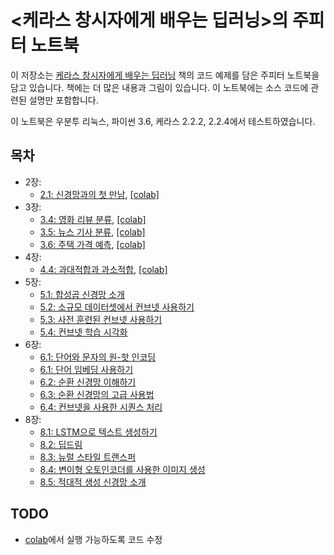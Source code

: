 # <케라스 창시자에게 배우는 딥러닝>의 주피터 노트북

이 저장소는 [케라스 창시자에게 배우는 딥러닝](https://tensorflow.blog/케라스-창시자에게-배우는-딥러닝/) 책의 코드 예제를 담은 주피터 노트북을 담고 있습니다. 책에는 더 많은 내용과 그림이 있습니다. 이 노트북에는 소스 코드에 관련된 설명만 포함합니다.

이 노트북은 우분투 리눅스, 파이썬 3.6, 케라스 2.2.2, 2.2.4에서 테스트하였습니다.

## 목차

* 2장:
    * [2.1: 신경망과의 첫 만남](http://nbviewer.jupyter.org/github/GzuPark/deep-learning-with-python-notebooks/blob/master/2.1-a-first-look-at-a-neural-network.ipynb), [[colab]](https://colab.research.google.com/github/GzuPark/deep-learning-with-python-notebooks/blob/master/2.1-a-first-look-at-a-neural-network.ipynb)
* 3장:
    * [3.4: 영화 리뷰 분류](http://nbviewer.jupyter.org/github/GzuPark/deep-learning-with-python-notebooks/blob/master/3.4-classifying-movie-reviews.ipynb), [[colab]](https://colab.research.google.com/github/GzuPark/deep-learning-with-python-notebooks/blob/master/3.4-classifying-movie-reviews.ipynb)
    * [3.5: 뉴스 기사 분류](http://nbviewer.jupyter.org/github/GzuPark/deep-learning-with-python-notebooks/blob/master/3.5-classifying-newswires.ipynb), [[colab]](https://colab.research.google.com/github/GzuPark/deep-learning-with-python-notebooks/blob/master/3.5-classifying-newswires.ipynb)
    * [3.6: 주택 가격 예측](http://nbviewer.jupyter.org/github/GzuPark/deep-learning-with-python-notebooks/blob/master/3.6-predicting-house-prices.ipynb), [[colab]](https://colab.research.google.com/github/GzuPark/deep-learning-with-python-notebooks/blob/master/3.6-predicting-house-prices.ipynb)
* 4장:
    * [4.4: 과대적합과 과소적합](http://nbviewer.jupyter.org/github/GzuPark/deep-learning-with-python-notebooks/blob/master/4.4-overfitting-and-underfitting.ipynb), [[colab]](https://colab.research.google.com/github/GzuPark/deep-learning-with-python-notebooks/blob/master/4.4-overfitting-and-underfitting.ipynb)
* 5장:
    * [5.1: 합성곱 신경망 소개](http://nbviewer.jupyter.org/github/GzuPark/deep-learning-with-python-notebooks/blob/master/5.1-introduction-to-convnets.ipynb)
    * [5.2: 소규모 데이터셋에서 컨브넷 사용하기](http://nbviewer.jupyter.org/github/GzuPark/deep-learning-with-python-notebooks/blob/master/5.2-using-convnets-with-small-datasets.ipynb)
    * [5.3: 사전 훈련된 컨브넷 사용하기](http://nbviewer.jupyter.org/github/GzuPark/deep-learning-with-python-notebooks/blob/master/5.3-using-a-pretrained-convnet.ipynb)
    * [5.4: 컨브넷 학습 시각화](http://nbviewer.jupyter.org/github/GzuPark/deep-learning-with-python-notebooks/blob/master/5.4-visualizing-what-convnets-learn.ipynb)
* 6장:
    * [6.1: 단어와 문자의 원-핫 인코딩](http://nbviewer.jupyter.org/github/GzuPark/deep-learning-with-python-notebooks/blob/master/6.1-one-hot-encoding-of-words-or-characters.ipynb)
    * [6.1: 단어 임베딩 사용하기](http://nbviewer.jupyter.org/github/GzuPark/deep-learning-with-python-notebooks/blob/master/6.1-using-word-embeddings.ipynb)
    * [6.2: 순환 신경망 이해하기](http://nbviewer.jupyter.org/github/GzuPark/deep-learning-with-python-notebooks/blob/master/6.2-understanding-recurrent-neural-networks.ipynb)
    * [6.3: 순환 신경망의 고급 사용법](http://nbviewer.jupyter.org/github/GzuPark/deep-learning-with-python-notebooks/blob/master/6.3-advanced-usage-of-recurrent-neural-networks.ipynb)
    * [6.4: 컨브넷을 사용한 시퀀스 처리](http://nbviewer.jupyter.org/github/GzuPark/deep-learning-with-python-notebooks/blob/master/6.4-sequence-processing-with-convnets.ipynb)
* 8장:
    * [8.1: LSTM으로 텍스트 생성하기](http://nbviewer.jupyter.org/github/GzuPark/deep-learning-with-python-notebooks/blob/master/8.1-text-generation-with-lstm.ipynb)
    * [8.2: 딥드림](http://nbviewer.jupyter.org/github/GzuPark/deep-learning-with-python-notebooks/blob/master/8.2-deep-dream.ipynb)
    * [8.3: 뉴럴 스타일 트랜스퍼](http://nbviewer.jupyter.org/github/GzuPark/deep-learning-with-python-notebooks/blob/master/8.3-neural-style-transfer.ipynb)
    * [8.4: 변이형 오토인코더를 사용한 이미지 생성](http://nbviewer.jupyter.org/github/GzuPark/deep-learning-with-python-notebooks/blob/master/8.4-generating-images-with-vaes.ipynb)
    * [8.5: 적대적 생성 신경망 소개](http://nbviewer.jupyter.org/github/GzuPark/deep-learning-with-python-notebooks/blob/master/8.5-introduction-to-gans.ipynb
)

## TODO
* [colab](https://colab.research.google.com/)에서 실행 가능하도록 코드 수정
